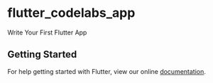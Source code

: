# flutter_codelabs_app

Write Your First Flutter App

## Getting Started

For help getting started with Flutter, view our online
[documentation](https://flutter.io/).
